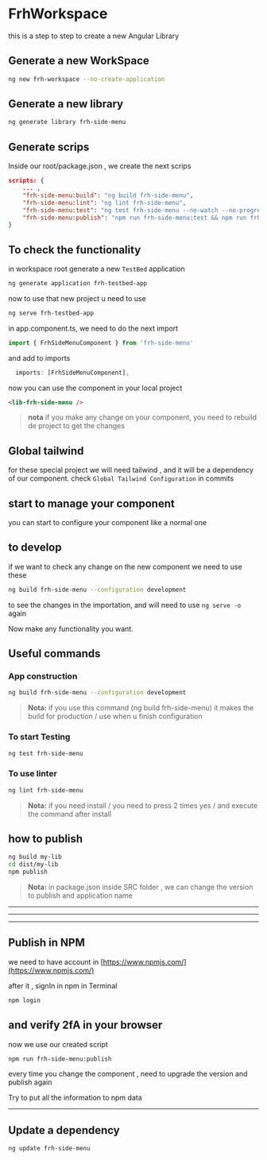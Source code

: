 # FrhWorkspace

this is a step to step to create a new Angular Library

## Generate a new WorkSpace

```bash
ng new frh-workspace --no-create-application
```

## Generate a new library

```bash
ng generate library frh-side-menu
```

## Generate scrips

Inside our root/package.json , we create the next scrips 

```JSON
scripts: {
    ... ,
    "frh-side-menu:build": "ng build frh-side-menu",
    "frh-side-menu:lint": "ng lint frh-side-menu",
    "frh-side-menu:test": "ng test frh-side-menu --no-watch --no-progress --browsers=ChromeHeadless",
    "frh-side-menu:publish": "npm run frh-side-menu:test && npm run frh-side-menu:build && npm publish dist/frh-side-menu/"
}
```

## To check the functionality

in workspace root generate a new `TestBed` application

````bash
ng generate application frh-testbed-app
````
now to use that new project u need to use 

```bash
ng serve frh-testbed-app
```

in app.component.ts, we need to do the next import
```javascript
import { FrhSideMenuComponent } from 'frh-side-menu'
```

and add to imports
```javascript
  imports: [FrhSideMenuComponent],
```

now you can use the component in your local project

```html
<lib-frh-side-menu />
```
> **nota** if you make any change on your component, you need to rebuild de project to get the changes

## Global tailwind

for these special project we will need tailwind , and it will be a dependency of our component.
check `Global Tailwind Configuration` in commits

## start to manage your component
you can start to configure your component like a normal one

## to develop

if we want to check any change on the new component we need to use these 
```bash
ng build frh-side-menu --configuration development
```

to see the changes in the importation, and will need to use `ng serve -o` again

Now make any functionality you want.

## Useful commands
### App construction

```bash
ng build frh-side-menu --configuration development
```
> **Nota:** if you use this command (ng build frh-side-menu) it makes the build for production / use when u finish configuration


### To start Testing

```bash
ng test frh-side-menu
```

### To use linter

```bash
ng lint frh-side-menu
```
> **Nota:** if you need install / you need to press 2 times yes / and execute the command after install

## how to publish

```bash
ng build my-lib
cd dist/my-lib
npm publish
```
> **Nota:** in package.json inside SRC folder , we can change the version to publish and application name


---
***
___

## Publish in NPM

we need to have account in [https://www.npmjs.com/](https://www.npmjs.com/)

after it , signIn in npm in Terminal

```bash
npm login 
```
and verify 2fA in your browser
---
now we use our created script

```bash
npm run frh-side-menu:publish
```

every time you change the component , need to upgrade the version and publish again

Try to put all the information to npm data
***


## Update a dependency
```bash
ng update frh-side-menu
```

